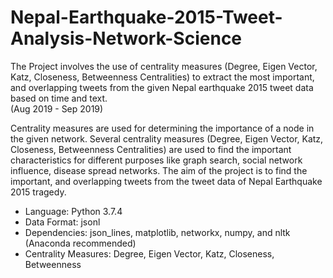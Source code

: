 # Nepal-Earthquake-2015-Tweet-Analysis-Network-Science
The Project involves the use of centrality measures (Degree, Eigen Vector, Katz, Closeness, Betweenness Centralities) to extract the most important, and overlapping tweets from the given Nepal earthquake 2015 tweet data based on time and text.  
(Aug 2019 - Sep 2019)

Centrality measures are used for determining the importance of a node in the given network. Several centrality measures (Degree, Eigen Vector, Katz, Closeness, Betweenness Centralities) are used to find the important characteristics for different purposes like graph search, social network influence, disease spread networks. The aim of the project is to find the important, and overlapping tweets from the tweet data of Nepal Earthquake 2015 tragedy.

* Language: Python 3.7.4
* Data Format: jsonl
* Dependencies: json_lines, matplotlib, networkx, numpy, and nltk (Anaconda recommended)
* Centrality Measures: Degree, Eigen Vector, Katz, Closeness, Betweenness

